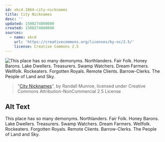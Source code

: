 ```yaml
---
id: xkcd.1864-city-nicknames
title: City Nicknames
desc: ''
updated: 1500274800000
created: 1500274800000
sources:
  - name: xkcd
    url: 'https://creativecommons.org/licenses/by-nc/2.5/'
    license: Creative Commons 2.5
---
```

![This place has so many demonyms. Northlanders. Fair Folk. Honey Barons. Lake Dwellers. Treasurers. Swamp Watchers. Dream Farmers. Wellfolk. Rockeaters. Forgotten Royals. Remote Clients. Barrow-Clerks. The People of Land and Sky.](https://imgs.xkcd.com/comics/city_nicknames.png)
> "[City Nicknames](https://xkcd.com/1864/)", by Randall Munroe, licensed under Creative Commons Attribution-NonCommercial 2.5 License

## Alt Text
This place has so many demonyms. Northlanders. Fair Folk. Honey Barons. Lake Dwellers. Treasurers. Swamp Watchers. Dream Farmers. Wellfolk. Rockeaters. Forgotten Royals. Remote Clients. Barrow-Clerks. The People of Land and Sky.
